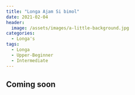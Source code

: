 ```yaml
---
title: "Longa Ajam Si bimol"
date: 2021-02-04
header:
  image: /assets/images/a-little-background.jpg
categories: 
  - Longa's
tags:
  - Longa
  - Upper-Beginner 
  - Intermediate 
---
```


## Coming soon